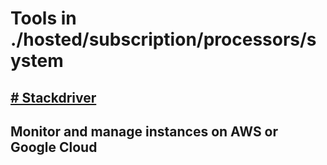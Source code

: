 # Tools in ./hosted/subscription/processors/system
## [# Stackdriver](stackdriver.md)
## Monitor and manage instances on AWS or Google Cloud

